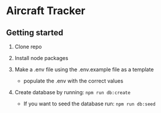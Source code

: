 # Aircraft Tracker

## Getting started

1. Clone repo
2. Install node packages
3. Make a .env file using the .env.example file as a template

   - populate the .env with the correct values

4. Create database by running: `npm run db:create`

   - If you want to seed the database run: `npm run db:seed`
